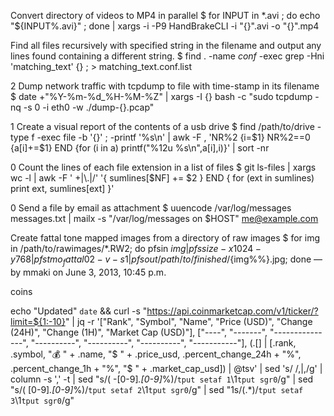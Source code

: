 Convert directory of videos to MP4 in parallel
 $ for INPUT in *.avi ; do echo "${INPUT%.avi}" ; done | xargs -i -P9  HandBrakeCLI -i "{}".avi -o "{}".mp4

 Find all files recursively with specified string in the filename and output any lines found containing a different string.
 $ find . -name *conf* -exec grep -Hni 'matching_text' {} \; > matching_text.conf.list


2
Dump network traffic with tcpdump to file with time-stamp in its filename
 $ date +"%Y-%m-%d_%H-%M-%Z" | xargs -I {} bash -c "sudo tcpdump -nq -s 0 -i eth0 -w ./dump-{}.pcap"


1
Create a visual report of the contents of a usb drive
 $ find /path/to/drive -type f -exec file -b '{}' \; -printf '%s\n' | awk -F , 'NR%2 {i=$1} NR%2==0 {a[i]+=$1} END {for (i in a) printf("%12u %s\n",a[i],i)}' | sort -nr


0
Count the lines of each file extension in a list of files
 $ git ls-files | xargs wc -l | awk -F ' +|\\.|/' '{ sumlines[$NF] += $2 } END { for (ext in sumlines) print ext, sumlines[ext] }'



0
Send a file by email as attachment
 $ uuencode /var/log/messages messages.txt | mailx -s "/var/log/messages on $HOST" me@example.com


 Create fattal tone mapped images from a directory of raw images
 $ for img in /path/to/rawimages/*.RW2; do pfsin ${img} | pfssize -x 1024 -y 768 | pfstmo_fattal02 -v -s 1 | pfsout /path/to/finished/${img%%}.jpg; done
— by mmaki on June 3, 2013, 10:45 p.m.


coins

echo "Updated" `date` && curl -s "https://api.coinmarketcap.com/v1/ticker/?limit=${1:-10}" | jq -r '["Rank", "Symbol", "Name", "Price (USD)", "Change (24H)", "Change (1H)", "Market Cap (USD)"], ["----", "-------", "---------------", "----------", "----------", "----------", "-----------"], (.[] | [.rank, .symbol, "💰  " + .name, "$ " + .price_usd, .percent_change_24h + "%", .percent_change_1h + "%", "$ " + .market_cap_usd]) | @tsv' | sed 's/       /,|,/g' | column -s ',' -t | sed "s/\( -[0-9]*\.[0-9]*%\)/`tput setaf 1`\1`tput sgr0`/g" | sed "s/\( [0-9]*\.[0-9]*%\)/`tput setaf 2`\1`tput sgr0`/g" | sed "1s/\(.*\)/`tput setaf 3`\1`tput sgr0`/g"
